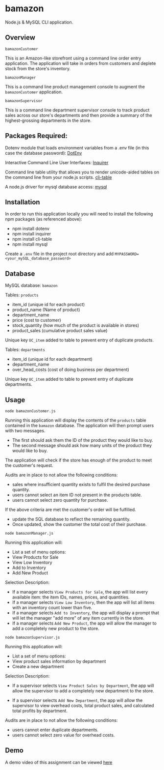 # bamazon

Node.js &amp; MySQL CLI application.

## Overview

`bamazonCustomer`

This is an Amazon-like storefront using a command line order entry application. The application will take in orders from customers and deplete stock from the store's inventory. 

`bamazonManager`

This is a command line product management console to augment the `bamazonCustomer` application.  

`bamazonSupervisor`

This is a command line department supervisor console to track product sales across our store's departments and then provide a summary of the highest-grossing departments in the store.

## Packages Required:

Dotenv module that loads environment variables from a .env file (in this case the database password): 
[DotEnv](https://www.npmjs.com/package/dotenv)

Interactive Command Line User Interfaces:
[Inquirer](https://www.npmjs.com/package/inquirer)

Command line table utility that allows you to render unicode-aided tables on the command line from your node.js scripts.
[cli-table](https://www.npmjs.com/package/cli-table)

A node.js driver for mysql database access:
[mysql](https://www.npmjs.com/package/mysql)

## Installation

In order to run this application locally you will need to install the following npm packages (as referenced above):

* npm install dotenv
* npm install inquirer
* npm install cli-table
* npm install mysql

Create a `.env` file in the project root directory and add `MYPASSWORD=<your_mySQL_database_password>`

## Database

MySQL database: `bamazon`

Tables: `products`

   * item_id (unique id for each product)
   * product_name (Name of product)
   * department_name
   * price (cost to customer)
   * stock_quantity (how much of the product is available in stores)
   * product_sales (cumulative product sales value)

Unique key `UC_item` added to table to prevent entry of duplicate products.

Tables: `departments`

   * item_id (unique id for each department)
   * department_name
   * over_head_costs (cost of doing business per department)

Unique key `UC_item` added to table to prevent entry of duplicate departments.

## Usage

`node bamazonCustomer.js`

Running this application will display the contents of the `products` table contained in the `bamazon` database.  The application will then prompt users with two messages.

   * The first should ask them the ID of the product they would like to buy.
   * The second message should ask how many units of the product they would like to buy.

The application will check if the store has enough of the product to meet the customer's request.  

Audits are in place to not allow the following conditions:

   * sales where insufficient quantity exists to fulfil the desired purchase quantity.
   * users cannot select an item ID not present in the products table.
   * users cannot select zero quantity for purchase.

If the above criteria are met the customer's order will be fulfilled.
   * update the SQL database to reflect the remaining quantity.
   * Once updated, show the customer the total cost of their purchase.

`node bamazonManager.js`

Running this application will:
   * List a set of menu options:
   * View Products for Sale   
   * View Low Inventory  
   * Add to Inventory    
   * Add New Product

Selection Description:

   * If a manager selects `View Products for Sale`, the app will list every available item: the item IDs, names, prices, and quantities.
   * If a manager selects `View Low Inventory`, then the app will list all items with an inventory count lower than five.
   * If a manager selects `Add to Inventory`, the app will display a prompt that will let the manager "add more" of any item currently in the store.
   * If a manager selects `Add New Product`, the app will allow the manager to add a completely new product to the store.


`node bamazonSupervisor.js`

Running this application will:
   * List a set of menu options:
   * View product sales information by department   
   * Create a new department  

Selection Description:

   * If a supervisor selects `View Product Sales by Department`, the app will allow the supervisor to add a completely new department to the store.

   * If a supervisor selects `Add New Department`, the app will allow the supervisor to view overhead costs, total product sales, and calculated total profits by department.

Audits are in place to not allow the following conditions:

   * users cannot enter duplicate departments.
   * users cannot select zero value for overhead costs.

## Demo

A demo video of this assignment can be viewed [here](https://drive.google.com/file/d/1iYRZFIko-9r5FC3OMPsxPQTtllBH8Cof/view?usp=sharing)